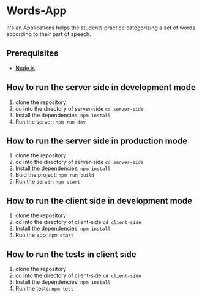 # Words-App
It's an Applications helps the students practice categorizing a set of words according to their part of speech.

## Prerequisites

- [Node.js](https://nodejs.org/en/)

## How to run the server side in development mode

1. clone the repository
1. cd into the directory of server-side `cd server-side`
1. Install the dependencies: `npm install`
1. Run the server: `npm run dev`

## How to run the server side in production mode

1. clone the repository
1. cd into the directory of server-side `cd server-side`
1. Install the dependencies: `npm install`
1. Buid the project: `npm run build`
1. Run the server: `npm start`

## How to run the client side in development mode

1. clone the repository
1. cd into the directory of client-side `cd client-side`
1. Install the dependencies: `npm install`
1. Run the app: `npm start`

## How to run the tests in client side

1. clone the repository
1. cd into the directory of client-side `cd client-side`
1. Install the dependencies: `npm install`
1. Run the tests: `npm test`
